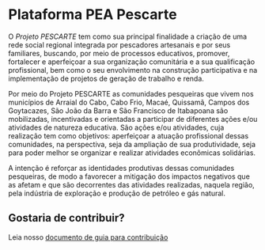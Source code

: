 # Plataforma PEA Pescarte

O _Projeto PESCARTE_ tem como sua principal finalidade a criação de uma rede social regional integrada por pescadores artesanais e por seus familiares, buscando, por meio de processos educativos, promover, fortalecer e aperfeiçoar a sua organização comunitária e a sua qualificação profissional, bem como o seu envolvimento na construção participativa e na implementação de projetos de geração de trabalho e renda.

Por meio do Projeto PESCARTE as comunidades pesqueiras que vivem nos municípios de Arraial do Cabo, Cabo Frio, Macaé, Quissamã, Campos dos Goytacazes, São João da Barra e São Francisco de Itabapoana são mobilizadas, incentivadas e orientadas a participar de diferentes ações e/ou atividades de natureza educativa. São ações e/ou atividades, cuja realização tem como objetivos: aperfeiçoar a atuação profissional dessas comunidades, na perspectiva, seja da ampliação de sua produtividade, seja para poder melhor se organizar e realizar atividades econômicas solidárias.

A intenção é reforçar as identidades produtivas dessas comunidades pesqueiras, de modo a favorecer a mitigação dos impactos negativos que as afetam e que são decorrentes das atividades realizadas, naquela região, pela indústria de exploração e produção de petróleo e gás natural.

## Gostaria de contribuir?

Leia nosso [documento de guia para contribuição](./CONTRIBUTING.md)
